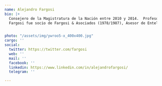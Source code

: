 ```yaml
---
name: Alejandro Fargosi
bio: |+
  Consejero de la Magistratura de la Nación entre 2010 y 2014.  Profesor de la Universidad de Buenos Aires donde ocupó distintos cargos docentes por concurso en las cátedras de Derecho Administrativo, Derecho Comercial y Derecho Civil. Terminó su carrera docente dirigiendo el Posgrado en Derecho de las Comunicaciones (1995 a 2005).2​ El letrado forma parte del Colegio de Abogados de la Ciudad de Buenos Aires desde el año 1978.En 1986 fue electo Prosecretario General del Colegio Público de Abogados, reelecto en 1988 y luego elegido Consejero Suplente entre 2004 y 2006.4​
  Fargosi fue socio de Fargosi & Asociados (1978/1987), Asesor de Entel (1987/1988), primer Director de Asesoría Jurídica de Telefónica de Argentina (1990/1995), socio del Estudio de los Dres. O'Farrell (1996/1997), fundador del estudio Oyhanarte & Fargosi (1987/2010), Consejero de la Magistratura (2010/2014) y volvió a ejercer la abogacía desde 2010 (Oyhanarte & Fargosi).


photo: "/assets/img/ywroo5-x_400x400.jpg"
cargo: ''
social:
  twitter: https://twitter.com/fargosi
  web: ''
  mail: ''
  facebook: ''
  linkedin: https://www.linkedin.com/in/alejandrofargosi/
  telegram: ''

---
```

